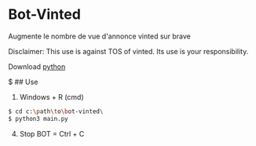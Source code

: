 # Bot-Vinted

Augmente le nombre de vue d'annonce vinted sur brave

Disclaimer: This use is against TOS of vinted. Its use is your responsibility.

Download [python](https://www.python.org/downloads/)


$ ## Use

1. Windows + R (cmd)
```bash
$ cd c:\path\to\bot-vinted\
$ python3 main.py
```
4. Stop BOT = Ctrl + C
